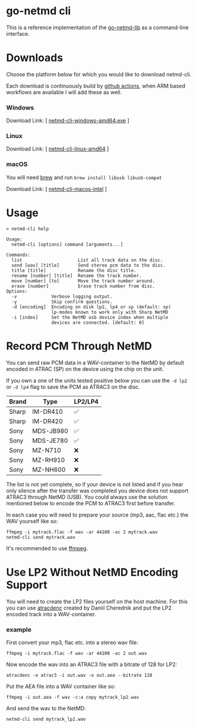 # go-netmd cli

This is a reference implementation of the [go-netmd-lib](https://github.com/enimatek-nl/go-netmd-lib) as a command-line interface.

# Downloads

Choose the platform below for which you would like to download netmd-cli.

Each download is continuously build by [github actions](https://github.com/enimatek-nl/go-netmd-cli/actions), when ARM based workflows are available I will add these as well.

### Windows

Download Link: [ [netmd-cli-windows-amd64.exe](https://github.com/enimatek-nl/go-netmd-cli/releases/download/builds/netmd-cli-windows-amd64.exe) ]

### Linux

Download Link: [ [netmd-cli-linux-amd64](https://github.com/enimatek-nl/go-netmd-cli/releases/download/builds/netmd-cli-linux-amd64) ]

### macOS

You will need [brew](https://brew.sh) and run `brew install libusb libusb-compat`

Download Link: [ [netmd-cli-macos-intel](https://github.com/enimatek-nl/go-netmd-cli/releases/download/builds/netmd-cli-macos-intel) ]

# Usage
`> netmd-cli help`
```shell
Usage:
  netmd-cli [options] command [arguments...]

Commands:
  list                     List all track data on the disc.
  send [wav] [title]       Send stereo pcm data to the disc.
  title [title]            Rename the disc title.
  rename [number] [title]  Rename the track number.
  move [number] [to]       Move the track number around.
  erase [number]           Erase track number from disc.
Options:
  -v             Verbose logging output.
  -y             Skip confirm questions.
  -d [encoding]  Encoding on disk lp2, lp4 or sp (default: sp)
                 lp-modes known to work only with Sharp NetMD
  -i [index]     Set the NetMD usb device index when multiple
                 devices are connected. [default: 0]
```
# Record PCM Through NetMD
You can send raw PCM data in a WAV-container to the NetMD by default encoded in ATRAC (SP) on the device using the chip on the unit.

If you own a one of the units tested positive below you can use the `-d lp2` or `-d lp4` flag to save the PCM as ATRAC3 on the disc.

|Brand |Type |LP2/LP4 |
--- | --- | ---
|Sharp |IM-DR410 |✅ |
|Sharp |IM-DR420 |✅ |
|Sony |MDS-JB980 |✅ |
|Sony |MDS-JE780 |✅ |
|Sony |MZ-N710 |❌ |
|Sony |MZ-RH910 |❌ |
|Sony |MZ-NH600 |❌ |

The list is not yet complete, so if your device is not listed and if you hear only silence after the transfer was completed you device does not support ATRAC3 through NetMD (USB). You could always use the solution mentioned below to encode the PCM to ATRAC3 first before transfer.

In each case you will need to prepare your source (mp3, aac, flac etc.) the WAV yourself like so:
```shell
ffmpeg -i mytrack.flac -f wav -ar 44100 -ac 2 mytrack.wav
netmd-cli send mytrack.wav
```
It's recommended to use [ffmpeg](https://ffmpeg.org).

# Use LP2 Without NetMD Encoding Support
You will need to create the LP2 files yourself on the host machine.
For this you can use [atracdenc](https://github.com/dcherednik/atracdenc) created by Daniil Cherednik and put the LP2 encoded track into a WAV-container.

### example
First convert your mp3, flac etc. into a stereo wav file:
```shell
ffmpeg -i mytrack.flac -f wav -ar 44100 -ac 2 out.wav
```
Now encode the wav into an ATRAC3 file with a bitrate of 128 for LP2:
```shell
atracdenc -e atrac3 -i out.wav -o out.aea --bitrate 128
```
Put the AEA file into a WAV container like so:
```shell
ffmpeg -i out.aea -f wav -c:a copy mytrack_lp2.wav
```
And send the wav to the NetMD:
```shell
netmd-cli send mytrack_lp2.wav
```
